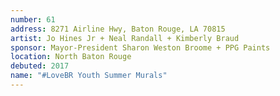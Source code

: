 ```yaml
---
number: 61
address: 8271 Airline Hwy, Baton Rouge, LA 70815
artist: Jo Hines Jr + Neal Randall + Kimberly Braud
sponsor: Mayor-President Sharon Weston Broome + PPG Paints
location: North Baton Rouge
debuted: 2017
name: "#LoveBR Youth Summer Murals"
---
```

